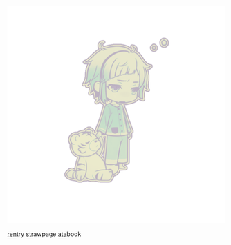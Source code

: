 ![alt image](Untitled662_20250831181737.png)


[ren](https://rentry.co/yuruui)try [str](https://atsushishusband.straw.page)awpage [ata](https://atsushiwereballastic.atabook.org/)book
